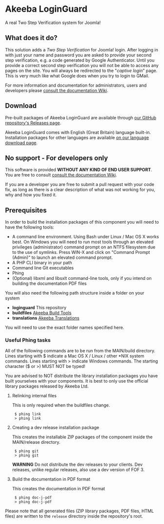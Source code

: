 # Akeeba LoginGuard

A real Two Step Verification system for Joomla!

## What does it do?

This solution adds a _Two Step Verification_ for Joomla! login. After logging in with just your name and password you are asked to provide your second step verification, e.g. a code generated by Google Authenticator. Until you provide a correct second step verification you will not be able to access any pages on the site. You will always be redirected to the "_captive login_" page. This is very much like what Google does when you try to login to GMail.

For more information and documentation for administrators, users and developers please [consult the documentation Wiki](https://github.com/akeeba/loginguard/wiki).

## Download

Pre-built packages of Akeeba LoginGuard are available through [our GitHub repository's Releases page](https://github.com/akeeba/loginguard/releases).

Akeeba LoginGuard comes with English (Great Britain) language built-in. Installation packages for other languages are available [on our language download page](https://cdn.akeebabackup.com/language/loginguard/index.html).

## No support - For developers only

This software is provided **WITHOUT ANY KIND OF END USER SUPPORT**. You are free to consult [consult the documentation Wiki](https://github.com/akeeba/loginguard/wiki).

If you are a developer you are free to submit a pull request with your code fix, as long as there is a clear description of what was not working for you, why and how you fixed it. 
 
## Prerequisites

In order to build the installation packages of this component you will need to have the following tools:

* A command line environment. Using Bash under Linux / Mac OS X works best. On Windows you will need to run most tools through an elevated privileges (administrator) command prompt on an NTFS filesystem due to the use of symlinks. Press WIN-X and click on "Command Prompt (Admin)" to launch an elevated command prompt.
* A PHP CLI binary in your path
* Command line Git executables
* Phing
* (Optional) libxml and libsxlt command-line tools, only if you intend on building the documentation PDF files

You will also need the following path structure inside a folder on your system

* **loginguard** This repository
* **buildfiles** [Akeeba Build Tools](https://github.com/akeeba/buildfiles)
* **translations** [Akeeba Translations](https://github.com/akeeba/translations)

You will need to use the exact folder names specified here.

### Useful Phing tasks

All of the following commands are to be run from the MAIN/build directory.
Lines starting with $ indicate a Mac OS X / Linux / other *NIX system commands.
Lines starting with > indicate Windows commands. The starting character ($ or >)
MUST NOT be typed!

You are advised to NOT distribute the library installation packages you have built yourselves with your components. It
is best to only use the official library packages released by Akeeba Ltd.

1. Relinking internal files

   This is only required when the buildfiles change.

		$ phing link
		> phing link

1. Creating a dev release installation package

   This creates the installable ZIP packages of the component inside the
   MAIN/release directory.

		$ phing git
		> phing git
		
   **WARNING** Do not distribute the dev releases to your clients. Dev releases, unlike regular releases, also use a
   dev version of FOF 3.

1. Build the documentation in PDF format

   This creates the documentation in PDF format

		$ phing doc-j-pdf
		> phing doc-j-pdf


Please note that all generated files (ZIP library packages, PDF files, HTML files) are written to the
`release` directory inside the repository's root.
